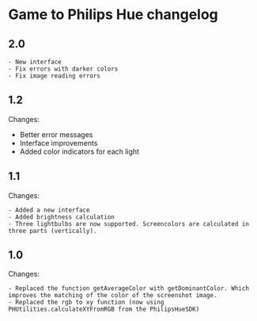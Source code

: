 # Game to Philips Hue changelog

## 2.0
    - New interface
	- Fix errors with darker colors
    - Fix image reading errors

## 1.2
Changes:

  - Better error messages
  - Interface improvements
  - Added color indicators for each light

## 1.1
Changes:

	- Added a new interface
	- Added brightness calculation
	- Three lightbulbs are now supported. Screencolors are calculated in three parts (vertically).

## 1.0
Changes:

	- Replaced the function getAverageColor with getDominantColor. Which improves the matching of the color of the screenshot image.
	- Replaced the rgb to xy function (now using PHUtilities.calculateXYFromRGB from the PhilipsHueSDK)